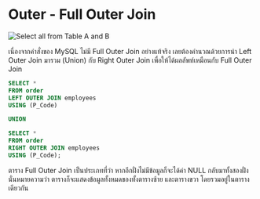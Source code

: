 # Outer - Full Outer Join
![Select all from Table A and B](https://static1.squarespace.com/static/5732253c8a65e244fd589e4c/t/5744be65c6fc08b3af1b0fbd/1464122985024/?format=300w)

เนื่องจากคำสั่งของ MySQL ไม่มี Full Outer Join อย่างแท้จริง เลยต้องคำนวณด้วยการนำ Left Outer Join มารวม (Union) กับ Right Outer Join เพื่อให้ได้ผลลัพท์เหมือนกับ Full Outer Join

```sql
SELECT *
FROM order
LEFT OUTER JOIN employees
USING (P_Code)

UNION

SELECT *
FROM order
RIGHT OUTER JOIN employees
USING (P_Code);
```

ตาราง Full Outer Join เป็นประเภทที่ว่า หากอีกฝั่งไม่มีข้อมูลก็จะได้ค่า NULL กลับมาทั้งสองฝั่ง<br>
นั่นหมายความว่า ตารางก็จะแสดงข้อมูลทั้งหมดของทั้งตารางซ้าย และตารางขวา โดยรวมอยู่ในตารางเดียวกัน
